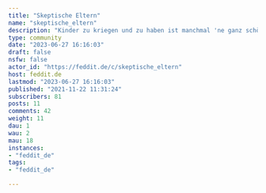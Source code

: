 ```yaml
---
title: "Skeptische Eltern" 
name: "skeptische_eltern"
description: "Kinder zu kriegen und zu haben ist manchmal 'ne ganz schöne Reise.Da kann es helfen, sich auch mal auszutauschen. Dies soll daher eine Anlaufstelle für Menschen sein, denen diese Themen anderswo mit zu viel Geschwurbel diskutiert werden.Was wir hier wollen (unvollständig):- Erlebnis- und Erfahrungsberichte- Offen gestellte Fragen (z.B. Ist X Esoterik?)- manchmal auch einfach auskotzen- Generell Austausch über  - Elternthemen  - WissenchaftWir sind offen für alle Menschen. Werbung für verschwurbelte Weltbilder muss jedoch woanders stattfinden. Ebensowenig haben hier Rassismus, Sexismus, Trans- oder Xenophobie etc. einen Platz.Die Entscheidung, ob ihr Fotos eurer Kinder hier einstellen möchtet, trefft ihr selbst. "
type: community
date: "2023-06-27 16:16:03"
draft: false
nsfw: false
actor_id: "https://feddit.de/c/skeptische_eltern"
host: feddit.de
lastmod: "2023-06-27 16:16:03"
published: "2021-11-22 11:31:24"
subscribers: 81
posts: 11
comments: 42
weight: 11
dau: 1
wau: 2
mau: 18
instances:
- "feddit_de"
tags: 
- "feddit_de"

---
```


